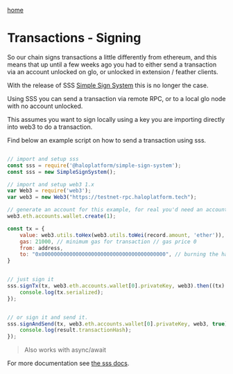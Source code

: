 [home](../README.md)

# Transactions - Signing

So our chain signs transactions a little differently from ethereum, and this means that up until a few weeks ago you had to either send a transaction via an account unlocked on glo, or unlocked in extension / feather clients.

With the release of SSS [Simple Sign System](https://github.com/haloplatform/simple-sign-system) this is no longer the case.

Using SSS you can send a transaction via remote RPC, or to a local glo node with no account unlocked.

This assumes you want to sign locally using a key you are importing directly into web3 to do a transaction.

Find below an example script on how to send a transaction using sss.

```javascript

// import and setup sss
const sss = require('@haloplatform/simple-sign-system');
const sss = new SimpleSignSystem();

// import and setup web3 1.x
var Web3 = require('web3');
var web3 = new Web3("https://testnet-rpc.haloplatform.tech");

// generate an account for this example, for real you'd need an account with actual funds.
web3.eth.accounts.wallet.create(1); 

const tx = {
    value: web3.utils.toHex(web3.utils.toWei(record.amount, 'ether')),
    gas: 21000, // minimum gas for transaction // gas price 0
    from: address,
    to: "0x0000000000000000000000000000000000000000", // burning the halo essentially
}


// just sign it
sss.signTx(tx, web3.eth.accounts.wallet[0].privateKey, web3).then((tx) => {
    console.log(tx.serialized);
});


// or sign it and send it.
sss.signAndSend(tx, web3.eth.accounts.wallet[0].privateKey, web3, true).then((result) => {
    console.log(result.transactionHash);
});
```

> Also works with async/await

For more documentation see [the sss docs](https://github.com/haloplatform/simple-sign-system).